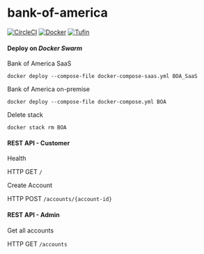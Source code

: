 # bank-of-america

[![CircleCI](https://circleci.com/gh/Tufin/bank-of-america.svg?style=shield&circle-token=dadfdb30201b7acdcfe4c91a2670536bd937c188)](https://circleci.com/gh/Tufin/bank-of-america)
[![Docker](https://img.shields.io/docker/pulls/tufinim/bank-of-america.svg)](https://hub.docker.com/r/tufinim/bank-of-america/)
[![Tufin](http://tufinim.hopto.org/tufin/bank-of-america/badges)](http://tufinim.hopto.org/cia/tufin/bank-of-america/scans/last)

#### Deploy on _Docker Swarm_
Bank of America SaaS
```
docker deploy --compose-file docker-compose-saas.yml BOA_SaaS
```
Bank of America on-premise
```
docker deploy --compose-file docker-compose.yml BOA
```
Delete stack
```
docker stack rm BOA
```

#### REST API - Customer
Health

HTTP GET `/`

Create Account

HTTP POST `/accounts/{account-id}`

#### REST API - Admin
Get all accounts

HTTP GET `/accounts`